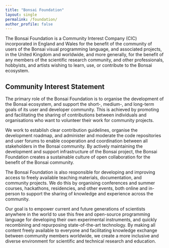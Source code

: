 ```yaml
---
title: "Bonsai Foundation"
layout: single
permalink: /foundation/
author_profile: false
---
```


The Bonsai Foundation is a Community Interest Company (CIC) incorporated in England and Wales for the benefit of the community of users of the Bonsai visual programming language, and associated projects, in the United Kingdom and worldwide, and more generally, for the benefit of any members of the scientific research community, and other professionals, hobbyists, and artists wishing to learn, use, or contribute to the Bonsai ecosystem.

## Community Interest Statement

The primary role of the Bonsai Foundation is to organise the development of the Bonsai ecosystem, and support the short-, medium-, and long-term goals of its user and developer community. This is achieved by promoting and facilitating the sharing of contributions between individuals and organisations who want to volunteer their work for community projects.

We work to establish clear contribution guidelines, organise the development roadmap, and administer and moderate the code repositories and user forums to enable cooperation and coordination between all stakeholders in the Bonsai community. By actively maintaining the development and support infrastructure of the Bonsai project, the Bonsai Foundation creates a sustainable culture of open collaboration for the benefit of the Bonsai community.

The Bonsai Foundation is also responsible for developing and improving access to freely available teaching materials, documentation, and community projects. We do this by organising conferences and summer courses, hackathons, residencies, and other events, both online and in-person to support the sharing of knowledge and experience across the community.

Our goal is to empower current and future generations of scientists anywhere in the world to use this free and open-source programming language for developing their own experimental instruments, and quickly recombining and repurposing state-of-the-art technology. By making all content freely available to everyone and facilitating knowledge exchange between community members worldwide, we create a more inclusive and diverse environment for scientific and technical research and education.
